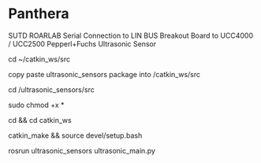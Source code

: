 # Panthera
SUTD ROARLAB
Serial Connection to LIN BUS Breakout Board to UCC4000 / UCC2500 Pepperl+Fuchs Ultrasonic Sensor

cd ~/catkin_ws/src

copy paste ultrasonic_sensors package into /catkin_ws/src

cd /ultrasonic_sensors/src

sudo chmod +x *

cd && cd catkin_ws

catkin_make && source devel/setup.bash

rosrun ultrasonic_sensors ultrasonic_main.py

